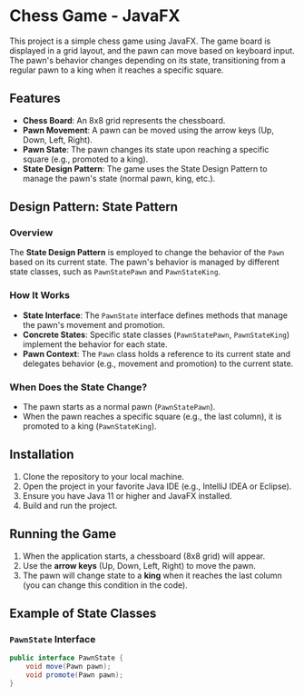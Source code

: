 # Chess Game - JavaFX

This project is a simple chess game using JavaFX. The game board is displayed in a grid layout, and the pawn can move based on keyboard input. The pawn's behavior changes depending on its state, transitioning from a regular pawn to a king when it reaches a specific square.

## Features

- **Chess Board**: An 8x8 grid represents the chessboard.
- **Pawn Movement**: A pawn can be moved using the arrow keys (Up, Down, Left, Right).
- **Pawn State**: The pawn changes its state upon reaching a specific square (e.g., promoted to a king).
- **State Design Pattern**: The game uses the State Design Pattern to manage the pawn's state (normal pawn, king, etc.).

## Design Pattern: State Pattern

### Overview
The **State Design Pattern** is employed to change the behavior of the `Pawn` based on its current state. The pawn's behavior is managed by different state classes, such as `PawnStatePawn` and `PawnStateKing`. 

### How It Works
- **State Interface**: The `PawnState` interface defines methods that manage the pawn's movement and promotion.
- **Concrete States**: Specific state classes (`PawnStatePawn`, `PawnStateKing`) implement the behavior for each state.
- **Pawn Context**: The `Pawn` class holds a reference to its current state and delegates behavior (e.g., movement and promotion) to the current state.

### When Does the State Change?
- The pawn starts as a normal pawn (`PawnStatePawn`).
- When the pawn reaches a specific square (e.g., the last column), it is promoted to a king (`PawnStateKing`).

## Installation

1. Clone the repository to your local machine.
2. Open the project in your favorite Java IDE (e.g., IntelliJ IDEA or Eclipse).
3. Ensure you have Java 11 or higher and JavaFX installed.
4. Build and run the project.

## Running the Game

1. When the application starts, a chessboard (8x8 grid) will appear.
2. Use the **arrow keys** (Up, Down, Left, Right) to move the pawn.
3. The pawn will change state to a **king** when it reaches the last column (you can change this condition in the code).

## Example of State Classes

### `PawnState` Interface
```java
public interface PawnState {
    void move(Pawn pawn);
    void promote(Pawn pawn);
}
